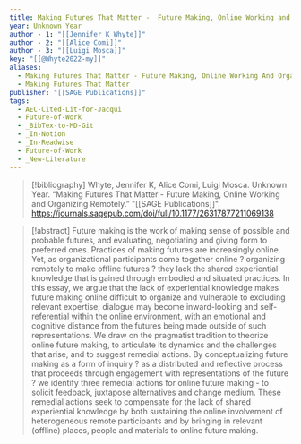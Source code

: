 ```yaml
---
title: Making Futures That Matter -  Future Making, Online Working and Organizing Remotely
year: Unknown Year
author - 1: "[[Jennifer K Whyte]]"
author - 2: "[[Alice Comi]]"
author - 3: "[[Luigi Mosca]]"
key: "[[@Whyte2022-my]]"
aliases:
  - Making Futures That Matter - Future Making, Online Working And Organizing Remotely
  - Making Futures That Matter
publisher: "[[SAGE Publications]]"
tags:
  - AEC-Cited-Lit-for-Jacqui
  - Future-of-Work
  - _BibTex-to-MD-Git
  - _In-Notion
  - _In-Readwise
  - Future-of-Work
  - _New-Literature
---
```


> [!bibliography]
> Whyte, Jennifer K, Alice Comi, Luigi Mosca. Unknown Year. “Making Futures That Matter -  Future Making, Online Working and Organizing Remotely.” "[[SAGE Publications]]". https://journals.sagepub.com/doi/full/10.1177/26317877211069138

> [!abstract]
> Future making is the work of making sense of possible and probable futures, and evaluating, negotiating and giving form to preferred ones. Practices of making futures are increasingly online. Yet, as organizational participants come together online ? organizing remotely to make offline futures ? they lack the shared experiential knowledge that is gained through embodied and situated practices. In this essay, we argue that the lack of experiential knowledge makes future making online difficult to organize and vulnerable to excluding relevant expertise; dialogue may become inward-looking and self-referential within the online environment, with an emotional and cognitive distance from the futures being made outside of such representations. We draw on the pragmatist tradition to theorize online future making, to articulate its dynamics and the challenges that arise, and to suggest remedial actions. By conceptualizing future making as a form of inquiry ? as a distributed and reflective process that proceeds through engagement with representations of the future ? we identify three remedial actions for online future making -  to solicit feedback, juxtapose alternatives and change medium. These remedial actions seek to compensate for the lack of shared experiential knowledge by both sustaining the online involvement of heterogeneous remote participants and by bringing in relevant (offline) places, people and materials to online future making.